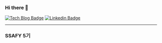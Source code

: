 ### Hi there 👋

[![Tech Blog Badge](http://img.shields.io/badge/-Tech%20blog-purple?style=flat-square&logo=medium&logoColor=white&link=https://medium.com/@dlxotjde_87064)](https://medium.com/@dlxotjde_87064) 
[![Linkedin Badge](https://img.shields.io/badge/-LinkedIn-blue?style=flat-square&logo=Linkedin&logoColor=white&link=http://www.linkedin.com/in/tae-sung-lee-5ab59a220/)](http://www.linkedin.com/in/tae-sung-lee-5ab59a220/) 

---------------------------------------------------------------------------------------------------------------------------------------

### SSAFY 5기
